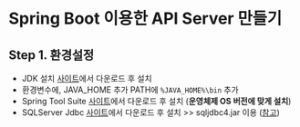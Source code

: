 Spring Boot 이용한 API Server 만들기
==


Step 1. 환경설정
--
- JDK 설치 [사이트](http://www.oracle.com/technetwork/java/javase/downloads/jdk8-downloads-2133151.html)에서 다운로드 후 설치
- 환경변수에, JAVA_HOME 추가 PATH에 ```%JAVA_HOME%\bin``` 추가
- Spring Tool Suite [사이트](https://spring.io/tools)에서 다운로드 후 설치 (**운영체제 OS 버전에 맞게 설치**)
- SQLServer Jdbc [사이트](https://www.microsoft.com/ko-kr/download/details.aspx?id=11774)에서 다운로드 후 설치 >> sqljdbc4.jar 이용 ([참고](https://medium.com/@eeyees/spring-boot-sql-server-jdbc-maven-%EC%84%A4%EC%A0%95-b26caea6066c))
